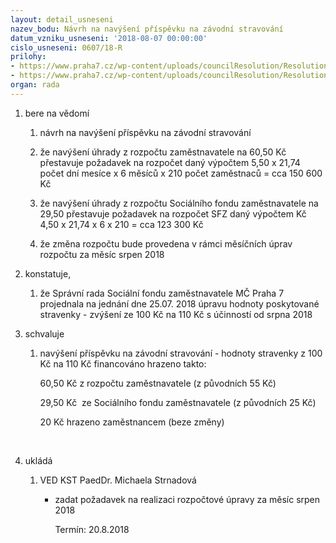 ```yaml
---
layout: detail_usneseni
nazev_bodu: Návrh na navýšení příspěvku na závodní stravování
datum_vzniku_usneseni: '2018-08-07 00:00:00'
cislo_usneseni: 0607/18-R
prilohy:
- https://www.praha7.cz/wp-content/uploads/councilResolution/Resolutions/30154/export/DuvodovazpravaSFZ~381653.doc
- https://www.praha7.cz/wp-content/uploads/councilResolution/Resolutions/30154/export/export~382192.pdf
organ: rada
---
```

<ol class="urzList_view" id="urzList">
<li class="urzClass1" id=""><span name="1">bere na vědomí</span> 
<ol class="urzOlClass">
<li class="urzClass2" style="TEXT-ALIGN: left" id=""><span><p>návrh na navýšení příspěvku na závodní stravování <br></p></span></li><li class="urzClass2" id="" style="text-align: left;"><span><p>že navýšení úhrady z rozpočtu zaměstnavatele na 60,50 Kč přestavuje požadavek na rozpočet daný výpočtem 5,50 x 21,74 počet dní mesíce x 6 měsíců x 210 počet zaměstnaců = cca 150 600 Kč</p></span></li><li class="urzClass2" id="" style="text-align: left;"><span><p>že navýšení úhrady z rozpočtu Sociálního fondu zaměstnavatele na 29,50 přestavuje požadavek na rozpočet SFZ daný výpočtem Kč 4,50 x 21,74 x 6 x 210 = cca 123 300 Kč</p></span></li><li class="urzClass2" id="" style="text-align: left;"><span><p>že změna rozpočtu bude provedena v rámci měsíčních úprav rozpočtu za měsíc srpen 2018</p></span></li></ol></li>
<li class="urzClass1" id=""><span name="50">konstatuje,</span> 
<ol class="urzOlClass">
<li class="urzClass2" style="TEXT-ALIGN: left" id=""><span><p>že Správní rada Sociální fondu zaměstnavatele MČ Praha 7 projednala na jednání dne 25.07. 2018 úpravu hodnoty poskytované stravenky - zvýšení ze 100 Kč na 110 Kč s účinností od srpna 2018<br></p></span></li></ol></li>
<li class="urzClass1" id=""><span name="24">schvaluje</span> 
<ol class="urzOlClass" id="">

<li class="urzClass2" style="TEXT-ALIGN: left" id=""><span><p>navýšení příspěvku na závodní stravování - hodnoty stravenky z 100 Kč na 110 Kč financováno hrazeno takto: &nbsp; <br></p><p>60,50 Kč z rozpočtu zaměstnavatele (z původních 55 Kč)<br></p><p>29,50 Kč&nbsp; ze Sociálního fondu zaměstnavatele (z původních 25 Kč)<br></p><p>20 Kč hrazeno zaměstnancem (beze změny) <br></p><p>&nbsp;</p></span></li>

</ol></li><li class="urzClass1" id="urzUkoly"><span name="1">ukládá</span><ol class="urzOlClass"><li class="urzClass2"><span><p>VED KST PaedDr. Michaela Strnadová</p></span><ul class="urzUlClass"><li class="urzClass3"><span><p>zadat požadavek na realizaci rozpočtové úpravy za měsíc srpen 2018</p></span><span class="urzUkolTermin">  Termín:&nbsp;20.8.2018</span></li></ul></li></ol></li>
</ol>